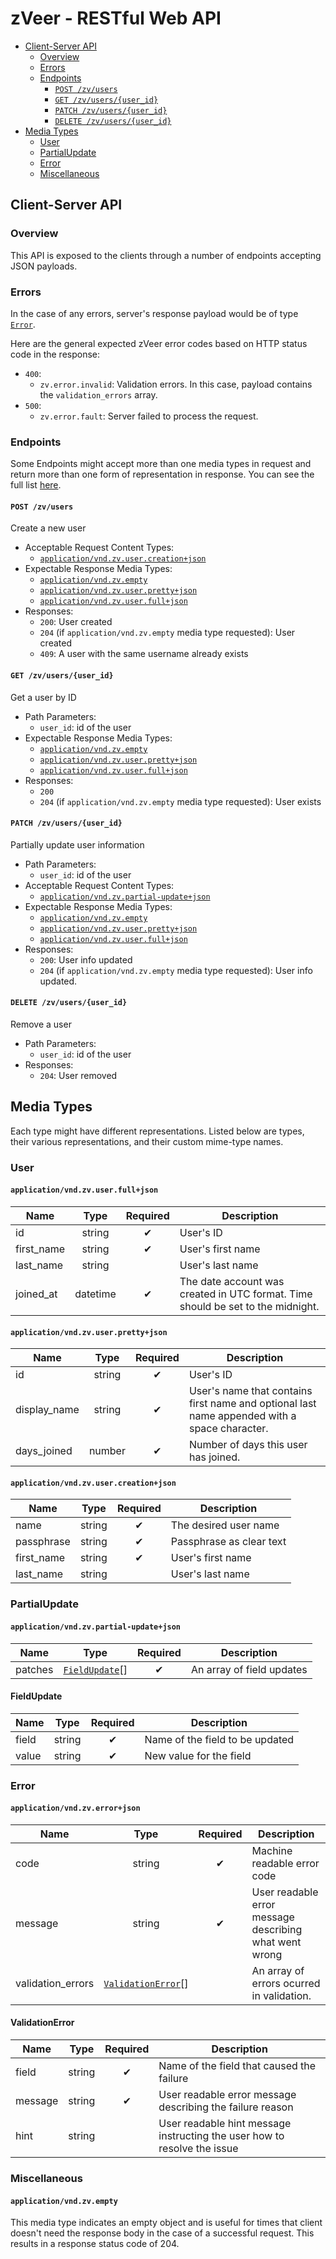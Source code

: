 # zVeer - RESTful Web API

- [Client-Server API](#client-server-api)
  - [Overview](#overview)
  - [Errors](#errors)
  - [Endpoints](#endpoints)
    - [`POST /zv/users`](#post-zvusers)
    - [`GET /zv/users/{user_id}`](#get-zvusersuser_id)
    - [`PATCH /zv/users/{user_id}`](#patch-zvusersuser_id)
    - [`DELETE /zv/users/{user_id}`](#delete-zvusersuser_id)
- [Media Types](#media-types)
  - [User](#user)
  - [PartialUpdate](#partialupdate)
  - [Error](#error)
  - [Miscellaneous](#miscelaneous)

## Client-Server API

### Overview

This API is exposed to the clients through a number of endpoints accepting JSON payloads.

### Errors

In the case of any errors, server's response payload would be of type [`Error`](#error).

Here are the general expected zVeer error codes based on HTTP status code in the response:

- `400`:
  - `zv.error.invalid`: Validation errors. In this case, payload contains the `validation_errors` array.
- `500`:
  - `zv.error.fault`: Server failed to process the request.

### Endpoints

Some Endpoints might accept more than one media types in request and return more than one form of representation in response. You can see the full list [here](#media-types).

#### `POST /zv/users`

Create a new user

- Acceptable Request Content Types:
  - [`application/vnd.zv.user.creation+json`](#applicationvndzvusercreationjson)
- Expectable Response Media Types:
  - [`application/vnd.zv.empty`](#applicationvndzvempty)
  - [`application/vnd.zv.user.pretty+json`](#applicationvndzvuserprettyjson)
  - [`application/vnd.zv.user.full+json`](#applicationvndzvuserfulljson)
- Responses:
  - `200`: User created
  - `204` (if `application/vnd.zv.empty` media type requested): User created
  - `409`: A user with the same username already exists

#### `GET /zv/users/{user_id}`

Get a user by ID

- Path Parameters:
  - `user_id`: id of the user
- Expectable Response Media Types:
  - [`application/vnd.zv.empty`](#applicationvndzvempty)
  - [`application/vnd.zv.user.pretty+json`](#applicationvndzvuserprettyjson)
  - [`application/vnd.zv.user.full+json`](#applicationvndzvuserfulljson)
- Responses:
  - `200`
  - `204` (if `application/vnd.zv.empty` media type requested): User exists

#### `PATCH /zv/users/{user_id}`

Partially update user information

- Path Parameters:
  - `user_id`: id of the user
- Acceptable Request Content Types:
  - [`application/vnd.zv.partial-update+json`](#applicationvndzvpartial-updatejson)
- Expectable Response Media Types:
  - [`application/vnd.zv.empty`](#applicationvndzvempty)
  - [`application/vnd.zv.user.pretty+json`](#applicationvndzvuserprettyjson)
  - [`application/vnd.zv.user.full+json`](#applicationvndzvuserfulljson)
- Responses:
  - `200`: User info updated
  - `204` (if `application/vnd.zv.empty` media type requested): User info updated.

#### `DELETE /zv/users/{user_id}`

Remove a user

- Path Parameters:
  - `user_id`: id of the user
- Responses:
  - `204`: User removed

## Media Types

Each type might have different representations. Listed below are types, their various representations, and their custom mime-type names.

### User

#### `application/vnd.zv.user.full+json`

| Name  | Type | Required | Description |
| -- | :--: | :--: | -- |
| id | string | ✔ | User's ID |
| first_name | string | ✔ | User's first name |
| last_name | string |  | User's last name |
| joined_at | datetime | ✔ | The date account was created in UTC format. Time should be set to the midnight. |

#### `application/vnd.zv.user.pretty+json`

| Name  | Type | Required | Description |
| -- | :--: | :--: | -- |
| id | string | ✔ | User's ID |
| display_name | string | ✔ | User's name that contains first name and optional last name appended with a space character. |
| days_joined | number | ✔ | Number of days this user has joined. |

#### `application/vnd.zv.user.creation+json`

| Name  | Type | Required | Description |
| -- | :--: | :--: | -- |
| name | string | ✔ | The desired user name |
| passphrase | string | ✔ | Passphrase as clear text |
| first_name | string | ✔ | User's first name |
| last_name | string |  | User's last name |

### PartialUpdate

#### `application/vnd.zv.partial-update+json`

| Name  | Type | Required | Description |
| -- | :--: | :--: | -- |
| patches | [`FieldUpdate`](#fieldupdate)[] | ✔ | An array of field updates |

#### FieldUpdate

| Name  | Type | Required | Description |
| -- | :--: | :--: | -- |
| field | string | ✔ | Name of the field to be updated |
| value | string | ✔ | New value for the field |

### Error

#### `application/vnd.zv.error+json`

| Name  | Type | Required | Description |
| -- | :--: | :--: | -- |
| code | string | ✔ | Machine readable error code |
| message | string | ✔ | User readable error message describing what went wrong |
| validation_errors | [`ValidationError`](#validationerror)[] | | An array of errors ocurred in validation. |

#### ValidationError

| Name  | Type | Required | Description |
| -- | :--: | :--: | -- |
| field | string | ✔ | Name of the field that caused the failure |
| message | string | ✔ | User readable error message describing the failure reason |
| hint | string | | User readable hint message instructing the user how to resolve the issue |

### Miscellaneous

#### `application/vnd.zv.empty`

This media type indicates an empty object and is useful for times that client doesn't need the response body in the case of a successful request. This results in a response status code of 204.
